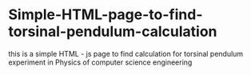 # Simple-HTML-page-to-find-torsinal-pendulum-calculation
this is a simple HTML - js page to find calculation for torsinal pendulum experiment in Physics of computer science engineering 
